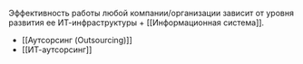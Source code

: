 Эффективность работы любой компании/организации зависит от уровня развития ее ИТ-инфраструктуры + [[Информационная система]].
- [[Аутсорсинг (Outsourcing)]]
- [[ИТ-аутсорсинг]]